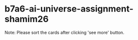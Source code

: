 # b7a6-ai-universe-assignment-shamim26

Note: Please sort the cards after clicking 'see more' button.
